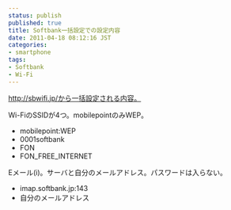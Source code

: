 ```yaml
---
status: publish
published: true
title: Softbank一括設定での設定内容
date: 2011-04-18 08:12:16 JST
categories:
- smartphone
tags:
- Softbank
- Wi-Fi
---
```

http://sbwifi.jp/から一括設定される内容。

Wi-FiのSSIDが4つ。mobilepointのみWEP。
<ul>
	<li>mobilepoint:WEP</li>
	<li>0001softbank</li>
	<li>FON</li>
	<li>FON_FREE_INTERNET</li>
</ul>
Eメール(i)。サーバと自分のメールアドレス。パスワードは入らない。
<ul>
	<li>imap.softbank.jp:143</li>
	<li>自分のメールアドレス</li>
</ul>
